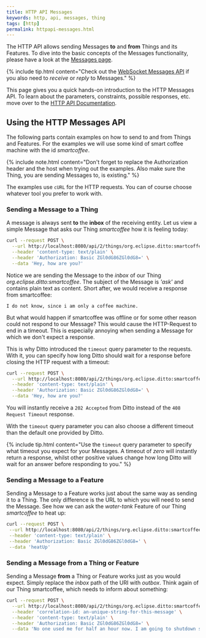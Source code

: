 ```yaml
---
title: HTTP API Messages
keywords: http, api, messages, thing
tags: [http]
permalink: httpapi-messages.html
---
```


The HTTP API allows sending Messages **to** and **from** Things and its Features.
To dive into the basic concepts of the Messages functionality, please have a look 
at the [Messages page](basic-messages.html). 

{% include tip.html content="Check out the [WebSocket Messages API](protocol-specification-things-messages.html)
if you also need to *receive* or *reply* to Messages." %}

This page gives you a quick hands-on introduction to the HTTP Messages API. To learn
about the parameters, constraints, possible responses, etc. move over to the
[HTTP API Documentation](http-api-doc.html#/Messages).

## Using the HTTP Messages API

The following parts contain examples on how to send to and from Things and Features.
For the examples we will use some kind of smart coffee machine with the id *smartcoffee*.

{% include note.html content="Don't forget to replace the Authorization header
and the host when trying out the examples. Also make sure the Thing, you are sending
Messages to, is existing." %}

The examples use `cURL` for the HTTP requests. You can of course choose 
whatever tool you prefer to work with.

### Sending a Message to a Thing

A message is always sent **to** the **inbox** of the receiving entity.
Let us view a simple Message that asks our Thing *smartcoffee* how it is feeling
today:

```bash
curl --request POST \
  --url http://localhost:8080/api/2/things/org.eclipse.ditto:smartcoffee/inbox/messages/ask \
  --header 'content-type: text/plain' \
  --header 'Authorization: Basic ZGl0dG86ZGl0dG8=' \
  --data 'Hey, how are you?'
```

Notice we are sending the Message to the *inbox* of our Thing *org.eclipse.ditto:smartcoffee*.
The subject of the Message is *'ask'* and contains plain text as content.
Short after, we would receive a response from smartcoffee:

```text
I do not know, since i am only a coffee machine.
```

But what would happen if smartcoffee was offline or for some other reason 
could not respond to our Message? This would cause the HTTP-Request to end 
in a timeout. This is especially annoying when sending a Message for which
we don't expect a response.

This is why Ditto introduced the `timeout` query parameter to the requests.
With it, you can specify how long Ditto should wait for a response
before closing the HTTP request with a timeout:

```bash
curl --request POST \
  --url http://localhost:8080/api/2/things/org.eclipse.ditto:smartcoffee/inbox/messages/ask.question?timeout=0 \
  --header 'content-type: text/plain' \
  --header 'Authorization: Basic ZGl0dG86ZGl0dG8=' \
  --data 'Hey, how are you?'
```

You will instantly receive a `202 Accepted` from Ditto instead of the 
`408 Request Timeout` response.

With the `timeout` query parameter you can also choose a different timeout than the
default one provided by Ditto.

{% include tip.html content="Use the `timeout` query parameter to specify what timeout
you expect for your Messages. A timeout of *zero* will instantly return a response, whilst
other positive values change how long Ditto will wait for an answer before responding to you." %}

### Sending a Message to a Feature

Sending a Message to a Feature works just about the same way as sending it to a Thing.
The only difference is the URL to which you will need to send the Message. See
how we can ask the *water-tank* Feature of our Thing *smartcoffee* to heat up:

```bash
curl --request POST \
 --url http://localhost:8080/api/2/things/org.eclipse.ditto:smartcoffee/features/water-tank/inbox/messages/action \
 --header 'content-type: text/plain' \
 --header 'Authorization: Basic ZGl0dG86ZGl0dG8=' \
 --data 'heatUp'
```

### Sending a Message from a Thing or Feature

Sending a Message **from** a Thing or Feature works just as you would expect.
Simply replace the *inbox* path of the URI with *outbox*. Think again of our
Thing smartcoffee, which needs to inform about something:

```bash
curl --request POST \
  --url http://localhost:8080/api/2/things/org.eclipse.ditto:smartcoffee/outbox/messages/inform \
  --header 'correlation-id: an-unique-string-for-this-message' \
  --header 'content-type: text/plain' \
  --header 'Authorization: Basic ZGl0dG86ZGl0dG8=' \
  --data 'No one used me for half an hour now. I am going to shutdown soon.'
```

